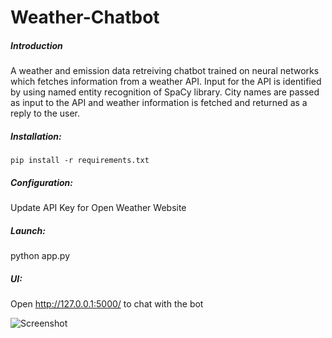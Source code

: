 # Weather-Chatbot

##### Introduction
A weather and emission data retreiving chatbot trained on neural networks which fetches information from a weather API. Input for the API is identified by using named entity recognition of SpaCy library. City names are passed as input to the API and weather information is fetched and returned as a reply to the user.

##### Installation:
```pip install -r requirements.txt```

##### Configuration:

Update API Key for Open Weather Website

##### Launch:
python app.py

##### UI:
Open http://127.0.0.1:5000/  to chat with the bot

![Screenshot](image.png)
